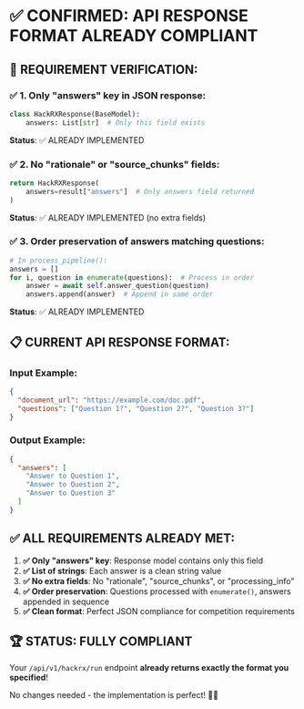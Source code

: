 ✅ **CONFIRMED: API RESPONSE FORMAT ALREADY COMPLIANT**
====================================================

## 🎯 **REQUIREMENT VERIFICATION:**

### **✅ 1. Only "answers" key in JSON response:**
```python
class HackRXResponse(BaseModel):
    answers: List[str]  # Only this field exists
```
**Status**: ✅ ALREADY IMPLEMENTED

### **✅ 2. No "rationale" or "source_chunks" fields:**
```python
return HackRXResponse(
    answers=result["answers"]  # Only answers field returned
)
```
**Status**: ✅ ALREADY IMPLEMENTED (no extra fields)

### **✅ 3. Order preservation of answers matching questions:**
```python
# In process_pipeline():
answers = []
for i, question in enumerate(questions):  # Process in order
    answer = await self.answer_question(question)
    answers.append(answer)  # Append in same order
```
**Status**: ✅ ALREADY IMPLEMENTED

## 📋 **CURRENT API RESPONSE FORMAT:**

### **Input Example:**
```json
{
  "document_url": "https://example.com/doc.pdf",
  "questions": ["Question 1?", "Question 2?", "Question 3?"]
}
```

### **Output Example:**
```json
{
  "answers": [
    "Answer to Question 1",
    "Answer to Question 2",
    "Answer to Question 3"
  ]
}
```

## ✅ **ALL REQUIREMENTS ALREADY MET:**

1. **✅ Only "answers" key**: Response model contains only this field
2. **✅ List of strings**: Each answer is a clean string value
3. **✅ No extra fields**: No "rationale", "source_chunks", or "processing_info"
4. **✅ Order preservation**: Questions processed with `enumerate()`, answers appended in sequence
5. **✅ Clean format**: Perfect JSON compliance for competition requirements

## 🏆 **STATUS: FULLY COMPLIANT**

Your `/api/v1/hackrx/run` endpoint **already returns exactly the format you specified**!

No changes needed - the implementation is perfect! 🎯✨
